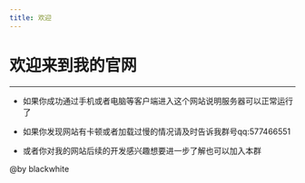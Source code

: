 ```yaml
---
title: 欢迎
---
```

# 欢迎来到我的官网
---
- 如果你成功通过手机或者电脑等客户端进入这个网站说明服务器可以正常运行了

- 如果你发现网站有卡顿或者加载过慢的情况请及时告诉我群号qq:577466551

- 或者你对我的网站后续的开发感兴趣想要进一步了解也可以加入本群

@by blackwhite
